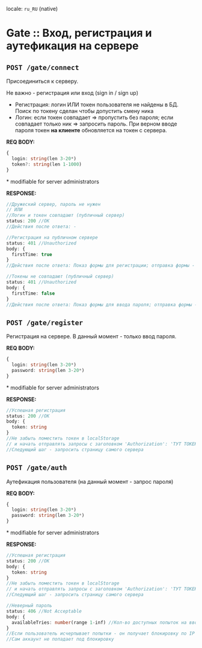 locale: `ru_RU` (native)

# Gate :: Вход, регистрация и аутефикация на сервере

## `POST /gate/connect`

Присоединиться к серверу.

Не важно - регистрация или вход (sign in / sign up)

- Регистрация: логин ИЛИ токен пользователя не найдены в БД. Поиск по токену сделан чтобы допустить смену ника
- Логин: если токен совпадает => пропустить без пароля; если совпадает только ник => запросить пароль. При верном вводе пароля токен **на клиенте** обновляется на токен с сервера.

**REQ BODY:**

```ts
{
  login: string(len 3-20*)
  token?: string(len 1-1000)
}
```

\* modifiable for server administrators

**RESPONSE:**

```ts
//Дружеский сервер, пароль не нужен
// ИЛИ
//Логин и токен совпадают (публичный сервер)
status: 200 //OK
//Действия после ответа: -
```

```ts
//Регистрация на публичном сервере
status: 401 //Unauthorized
body: {
  firstTime: true
}
//Действия после ответа: Показ формы для регистрации; отправка формы - POST /gate/register
```

```ts
//Токены не совпадают (публичный сервер)
status: 401 //Unauthorized
body: {
  firstTime: false
}
//Действия после ответа: Показ формы для ввода пароля; отправка формы - POST /gate/auth
```

## `POST /gate/register`

Регистрация на сервере. В данный момент - только ввод пароля.

**REQ BODY:**

```ts
{
  login: string(len 3-20*)
  password: string(len 3-20*)
}
```

\* modifiable for server administrators

**RESPONSE:**

```ts
//Успешная регистрация
status: 200 //OK
body: {
  token: string
}
//Не забыть поместить токен в localStorage
// и начать отправлять запросы с заголовком 'Authorization': 'ТУТ ТОКЕН'
//Следующий шаг - запросить страницу самого сервера
```

## `POST /gate/auth`

Аутефикация пользователя (на данный момент - запрос пароля)

**REQ BODY:**

```ts
{
  login: string(len 3-20*)
  password: string(len 3-20*)
}
```

\* modifiable for server administrators

**RESPONSE:**

```ts
//Успешная регистрация
status: 200 //OK
body: {
  token: string
}
//Не забыть поместить токен в localStorage
// и начать отправлять запросы с заголовком 'Authorization': 'ТУТ ТОКЕН'
//Следующий шаг - запросить страницу самого сервера
```

```ts
//Неверный пароль
status: 406 //Not Acceptable
body: {
  availableTries: number(range 1-inf) //Кол-во доступных попыток на ввод пароля
}
//Если пользователь исчерпывает попытки - он получает блокировку по IP на сервере.
//Сам аккаунт не попадает под блокировку
```
